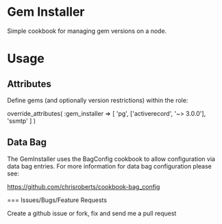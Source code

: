 Gem Installer
=============

Simple cookbook for managing gem versions on a node.

Usage
=====

Attributes
----------

Define gems (and optionally version restrictions) within the role:

  override_attributes(
    :gem_installer => [
      'pg',
      ['activerecord', '~> 3.0.0'],
      'ssmtp'
    ]
  )

Data Bag
--------

The GemInstaller uses the BagConfig cookbook to allow configuration
via data bag entries. For more information for data bag configuration
please see:

https://github.com/chrisroberts/cookbook-bag_config

=== Issues/Bugs/Feature Requests

Create a github issue or fork, fix and send me a pull request


